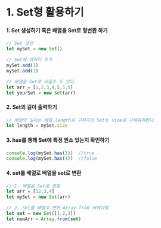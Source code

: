 # 1. Set형 활용하기

#### 1. Set 생성하기 혹은 배열을 Set로 형변환 하기

```javascript
// Set 생성
let mySet = new Set()

// Set에 데이터 추가
mySet.add(1)
mySet.add(2)

// 배열을 Set로 바꿀수 도 있다.
let arr = [1,2,3,4,5,5,5]
let yourSet = new Set(arr)
```

#### 2. Set의 길이 출력하기

```javascript
// 배열의 길이는 배열.length로 구하지만 Set는 size로 구해줘야한다.
let length = mySet.size
```

#### 3. has를 통해 Set에 특정 원소 있는지 확인하기

```javascript
console.log(mySet.has(1))  //true
console.log(mySet.has(4))  //false
```

#### 4. set를 배열로 배열을 set로 변환

```javascript
// 1. 배열을 Set로 변환
let arr = [12,3,4]
let mySet = new Set(arr)

// 2. Set를 배열로 변환 Array.from 써줘야함
let set = new Set([1,2,3])
let newArr = Array.from(set)
```

